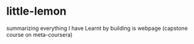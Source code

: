 # little-lemon
 summarizing everything I have Learnt by building is webpage (capstone course on meta-coursera)
